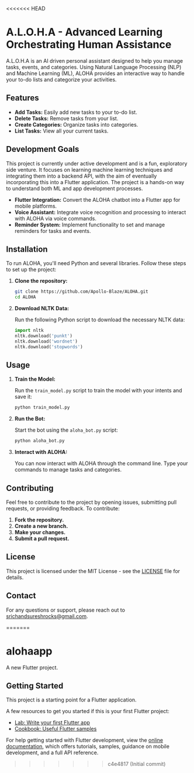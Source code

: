 <<<<<<< HEAD
# A.L.O.H.A - Advanced Learning Orchestrating Human Assistance

A.L.O.H.A is an AI driven personal assistant designed to help you manage tasks, events, and categories. Using Natural Language Processing (NLP) and Machine Learning (ML), ALOHA provides an interactive way to handle your to-do lists and categorize your activities.

## Features
- **Add Tasks:** Easily add new tasks to your to-do list.
- **Delete Tasks:** Remove tasks from your list.
- **Create Categories:** Organize tasks into categories.
- **List Tasks:** View all your current tasks.

## Development Goals
This project is currently under active development and is a fun, exploratory side venture. It focuses on learning machine learning techniques and integrating them into a backend API, with the aim of eventually incorporating this into a Flutter application. The project is a hands-on way to understand both ML and app development processes.
- **Flutter Integration:** Convert the ALOHA chatbot into a Flutter app for mobile platforms.
- **Voice Assistant:** Integrate voice recognition and processing to interact with ALOHA via voice commands.
- **Reminder System:** Implement functionality to set and manage reminders for tasks and events. 

## Installation

To run ALOHA, you'll need Python and several libraries. Follow these steps to set up the project:

1. **Clone the repository:**

    ```bash
    git clone https://github.com/Apollo-Blaze/ALOHA.git
    cd ALOHA
    ```

2. **Download NLTK Data:**

    Run the following Python script to download the necessary NLTK data:

    ```python
    import nltk
    nltk.download('punkt')
    nltk.download('wordnet')
    nltk.download('stopwords')
    ```

## Usage

1. **Train the Model:**

    Run the `train_model.py` script to train the model with your intents and save it:

    ```bash
    python train_model.py
    ```

2. **Run the Bot:**

    Start the bot using the `aloha_bot.py` script:

    ```bash
    python aloha_bot.py
    ```

3. **Interact with ALOHA:**

    You can now interact with ALOHA through the command line. Type your commands to manage tasks and categories.
   

## Contributing

Feel free to contribute to the project by opening issues, submitting pull requests, or providing feedback. To contribute:

1. **Fork the repository.**
2. **Create a new branch.**
3. **Make your changes.**
4. **Submit a pull request.**

## License

This project is licensed under the MIT License - see the [LICENSE](LICENSE) file for details.

## Contact

For any questions or support, please reach out to [srichandsureshrocks@gmail.com](mailto:srichandsureshrocks@gmail.com).

=======
# alohaapp

A new Flutter project.

## Getting Started

This project is a starting point for a Flutter application.

A few resources to get you started if this is your first Flutter project:

- [Lab: Write your first Flutter app](https://docs.flutter.dev/get-started/codelab)
- [Cookbook: Useful Flutter samples](https://docs.flutter.dev/cookbook)

For help getting started with Flutter development, view the
[online documentation](https://docs.flutter.dev/), which offers tutorials,
samples, guidance on mobile development, and a full API reference.
>>>>>>> c4e4817 (Initial commit)
